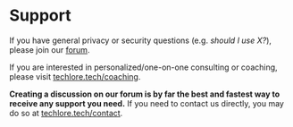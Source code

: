 # Support

If you have general privacy or security questions (e.g. *should I use X?*), please join our [forum](https://discuss.techlore.tech).

If you are interested in personalized/one-on-one consulting or coaching, please visit [techlore.tech/coaching](https://techlore.tech/coaching).

**Creating a discussion on our forum is by far the best and fastest way to receive any support you need.** If you need to contact us directly, you may do so at [techlore.tech/contact](https://techlore.tech/contact).
